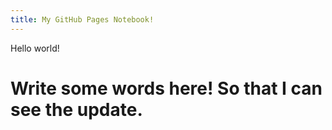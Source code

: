 ```yaml
---
title: My GitHub Pages Notebook!
---
```


Hello world!

# Write some words here! So that I can see the update.
